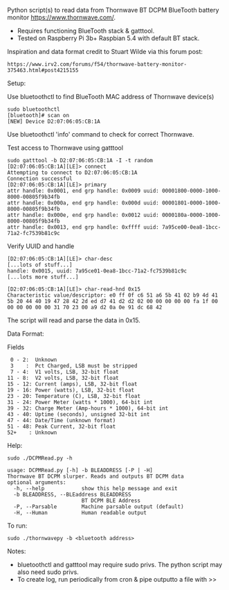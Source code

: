 Python script(s) to read data from Thornwave BT DCPM BlueTooth battery monitor <https://www.thornwave.com/>.

  * Requires functioning BlueTooth stack & gatttool.
  * Tested on Raspberry Pi 3b+ Raspbian 5.4 with default BT stack.

Inspiration and data format credit to Stuart Wilde via this forum post:

    https://www.irv2.com/forums/f54/thornwave-battery-monitor-375463.html#post4215155

Setup:

Use bluetoothctl to find BlueTooth MAC address of Thornwave device(s)
  
    sudo bluetoothctl
    [bluetooth]# scan on
    [NEW] Device D2:07:06:05:CB:1A
    
  Use bluetoothctl 'info' command to check for correct Thornwave.

  Test access to Thornwave using gatttool 

    sudo gatttool -b D2:07:06:05:CB:1A -I -t random
    [D2:07:06:05:CB:1A][LE]> connect
    Attempting to connect to D2:07:06:05:CB:1A
    Connection successful
    [D2:07:06:05:CB:1A][LE]> primary
    attr handle: 0x0001, end grp handle: 0x0009 uuid: 00001800-0000-1000-8000-00805f9b34fb
    attr handle: 0x000a, end grp handle: 0x000d uuid: 00001801-0000-1000-8000-00805f9b34fb
    attr handle: 0x000e, end grp handle: 0x0012 uuid: 0000180a-0000-1000-8000-00805f9b34fb
    attr handle: 0x0013, end grp handle: 0xffff uuid: 7a95ce00-0ea8-1bcc-71a2-fc7539b81c9c

  Verify UUID and handle

    [D2:07:06:05:CB:1A][LE]> char-desc
    [...lots of stuff...]
    handle: 0x0015, uuid: 7a95ce01-0ea8-1bcc-71a2-fc7539b81c9c
    [...lots more stuff...]

    [D2:07:06:05:CB:1A][LE]> char-read-hnd 0x15
    Characteristic value/descriptor: e0 ff 0f c6 51 a6 5b 41 02 b9 4d 41 5b 20 44 40 19 47 28 42 2d ed d7 41 d2 d2 02 00 00 00 00 00 fa 1f 00 00 00 00 00 00 31 70 23 00 a9 d2 0a 0e 91 dc 68 42

  The script will read and parse the data in 0x15.

Data Format:

  Fields
  
     0 - 2:  Unknown
     3    :  Pct Charged, LSB must be stripped
     7 - 4:  V1 volts, LSB, 32-bit float
    11 - 8:  V2 volts, LSB, 32-bit float
    15 - 12: Current (amps), LSB, 32-bit float
    19 - 16: Power (watts), LSB, 32-bit float
    23 - 20: Temperature (C), LSB, 32-bit float
    31 - 24: Power Meter (watts * 1000), 64-bit int
    39 - 32: Charge Meter (Amp-hours * 1000), 64-bit int
    43 - 40: Uptime (seconds), unsigned 32-bit int
    47 - 44: Date/Time (unknown format)
    51 - 48: Peak Current, 32-bit float
    52+    : Unknown

Help:

    sudo ./DCPMRead.py -h
    
    usage: DCPMRead.py [-h] -b BLEADDRESS [-P | -H]
    Thornwave BT DCPM slurper. Reads and outputs BT DCPM data
    optional arguments:
      -h, --help            show this help message and exit
      -b BLEADDRESS, --BLEaddress BLEADDRESS
                            BT DCPM BLE Address
      -P, --Parsable        Machine parsable output (default)
      -H, --Human           Human readable output

To run:

    sudo ./thornwavepy -b <bluetooth address>

Notes:

  * bluetoothctl and gatttool may require sudo privs. The python script may also need sudo privs.
  * To create log, run periodically from cron & pipe outputto a file with >>

